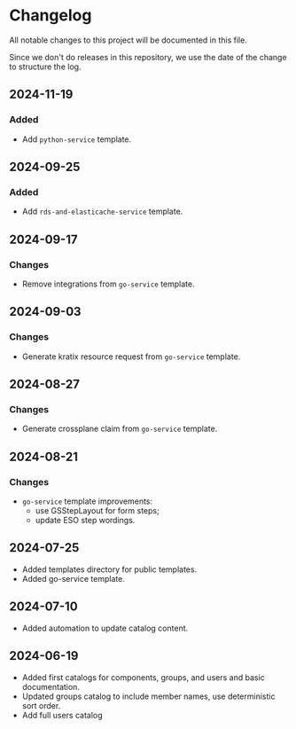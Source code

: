 # Changelog

All notable changes to this project will be documented in this file.

Since we don't do releases in this repository, we use the date of the
change to structure the log.

## 2024-11-19

### Added

- Add `python-service` template.

## 2024-09-25

### Added

- Add `rds-and-elasticache-service` template.

## 2024-09-17

### Changes

- Remove integrations from `go-service` template.

## 2024-09-03

### Changes

- Generate kratix resource request from `go-service` template.

## 2024-08-27

### Changes

- Generate crossplane claim from `go-service` template.

## 2024-08-21

### Changes

- `go-service` template improvements:
  - use GSStepLayout for form steps;
  - update ESO step wordings.

## 2024-07-25

- Added templates directory for public templates.
- Added go-service template.

## 2024-07-10

- Added automation to update catalog content.

## 2024-06-19

- Added first catalogs for components, groups, and users and basic documentation.
- Updated groups catalog to include member names, use deterministic sort order.
- Add full users catalog
